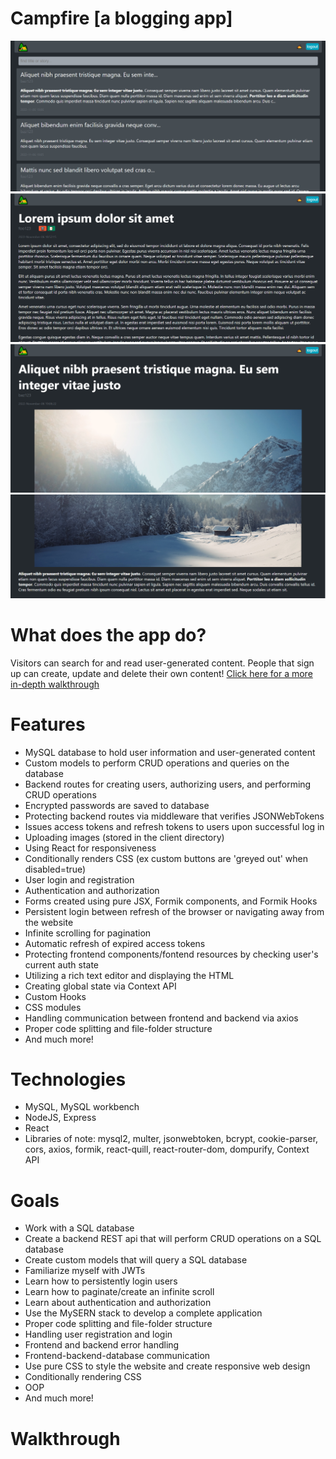 # Campfire [a blogging app]

![home_page](/READMEscreenshots/loggedInHomePage.png)
![story_when_author_and_logged_in_user_are_same](/READMEscreenshots/singleStoryIsUser.png)
![story_when_not_logged_in_1](/READMEscreenshots/singleStoryNotUser.png)
![story_when_not_logged_in_2](/READMEscreenshots/singleStoryNotUserCont.png)

# What does the app do?

Visitors can search for and read user-generated content. People that sign up can create, update and delete their own content! [Click here for a more in-depth walkthrough](#walkthrough)

# Features

- MySQL database to hold user information and user-generated content
- Custom models to perform CRUD operations and queries on the database
- Backend routes for creating users, authorizing users, and performing CRUD operations
- Encrypted passwords are saved to database
- Protecting backend routes via middleware that verifies JSONWebTokens
- Issues access tokens and refresh tokens to users upon successful log in
- Uploading images (stored in the client directory)
- Using React for responsiveness
- Conditionally renders CSS (ex custom buttons are 'greyed out' when disabled=true)
- User login and registration
- Authentication and authorization
- Forms created using pure JSX, Formik components, and Formik Hooks
- Persistent login between refresh of the browser or navigating away from the website
- Infinite scrolling for pagination
- Automatic refresh of expired access tokens
- Protecting frontend components/fontend resources by checking user's current auth state
- Utilizing a rich text editor and displaying the HTML
- Creating global state via Context API
- Custom Hooks
- CSS modules
- Handling communication between frontend and backend via axios
- Proper code splitting and file-folder structure
- And much more!

# Technologies

- MySQL, MySQL workbench
- NodeJS, Express
- React
- Libraries of note: mysql2, multer, jsonwebtoken, bcrypt, cookie-parser, cors, axios, formik, react-quill, react-router-dom, dompurify, Context API

# Goals

- Work with a SQL database
- Create a backend REST api that will perform CRUD operations on a SQL database
- Create custom models that will query a SQL database
- Familiarize myself with JWTs
- Learn how to persistently login users
- Learn how to paginate/create an infinite scroll
- Learn about authentication and authorization
- Use the MySERN stack to develop a complete application
- Proper code splitting and file-folder structure
- Handling user registration and login
- Frontend and backend error handling
- Frontend-backend-database communication
- Use pure CSS to style the website and create responsive web design
- Conditionally rendering CSS
- OOP
- And much more!

# Walkthrough
